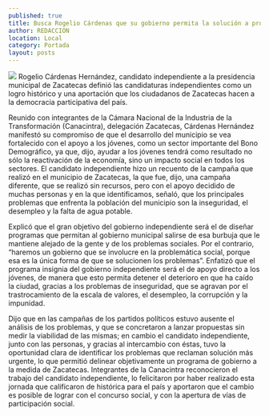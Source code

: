 ```yaml
---
published: true
title: Busca Rogelio Cárdenas que su gobierno permita la solución a problemas sociales
author: REDACCION
location: Local
category: Portada
layout: posts
---
```


![](http://i.imgur.com/fPy6ldUm.jpg)
Rogelio Cárdenas Hernández, candidato independiente a la presidencia municipal de Zacatecas definió las candidaturas independientes como un logro histórico y una aportación que los ciudadanos de Zacatecas hacen a la democracia participativa del país.

Reunido con integrantes de la Cámara Nacional de la Industria de la Transformación (Canacintra), delegación Zacatecas, Cárdenas Hernández manifestó su compromiso de que el desarrollo del municipio se vea fortalecido con el apoyo a los jóvenes, como un sector importante del Bono Demográfico, ya que, dijo, ayudar a los jóvenes tendrá como resultado no sólo la reactivación de la economía, sino un impacto social en todos los sectores.
El candidato independiente hizo un recuento de la campaña que realizó en el municipio de Zacatecas, la que fue, dijo, una campaña diferente, que se realizó sin recursos, pero con el apoyo decidido de muchas personas y en la que identificamos, señaló, que los principales problemas que enfrenta la población del municipio son la inseguridad, el desempleo y la falta de agua potable.

Explicó que el gran objetivo del gobierno independiente será el de diseñar programas que permitan al gobierno municipal salirse de esa burbuja que le mantiene alejado de la gente y de los problemas sociales. Por el contrario, “haremos un gobierno que se involucre en la problemática social, porque esa es la única forma de que se solucionen los problemas”.
Enfatizó que el programa insignia del gobierno independiente será el de apoyo directo a los jóvenes, de manera que esto permita detener el deterioro en que ha caído la ciudad, gracias a los problemas de inseguridad, que se agravan por el trastrocamiento de la escala de valores, el desempleo, la corrupción y la impunidad.

Dijo que en las campañas de los partidos políticos estuvo ausente el análisis de los problemas, y que se concretaron a lanzar propuestas sin medir la viabilidad de las mismas; en cambio el candidato independiente, junto con las personas, y gracias al intercambio con éstas, tuvo la oportunidad clara de identificar los problemas que reclaman solución más urgente, lo que permitió delinear objetivamente un programa de gobierno a la medida de Zacatecas.
Integrantes de la Canacintra reconocieron el trabajo del candidato independiente, lo felicitaron por haber realizado esta jornada que calificaron de histórica para el país y aportaron que el cambio es posible de lograr con el concurso social, y con la apertura de vías de participación social.
